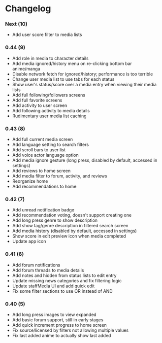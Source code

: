 # Changelog

### Next (10)
- Add user score filter to media lists

### 0.44 (9)
- Add role in media to character details
- Add media ignored/history menu on re-clicking bottom bar anime/manga
- Disable network fetch for ignored/history; performance is too terrible
- Change user media list to use tabs for each status
- Show user's status/score over a media entry when viewing their media lists
- Add full following/followers screens
- Add full favorite screens
- Add activity to user screen
- Add following activity to media details
- Rudimentary user media list caching

### 0.43 (8)
- Add full current media screen
- Add language setting to search filters
- Add scroll bars to user list
- Add voice actor language option
- Add media ignore gesture (long press, disabled by default, accessed in settings)
- Add reviews to home screen
- Add media filter to forum, activity, and reviews
- Reorganize home
- Add recommendations to home

### 0.42 (7)
- Add unread notification badge
- Add recommendation voting, doesn't support creating one
- Add long press genre to show description
- Add show tag/genre description in filtered search screen
- Add media history (disabled by default, accessed in settings)
- Show score in edit preview icon when media completed
- Update app icon

### 0.41 (6)
- Add forum notifications
- Add forum threads to media details
- Add notes and hidden from status lists to edit entry
- Update missing news categories and fix filtering logic
- Update staffMedia UI and add quick edit
- Fix some filter sections to use OR instead of AND

### 0.40 (5)
- Add long press images to view expanded
- Add basic forum support, still in early stages
- Add quick increment progress to home screen
- Fix source/licensed by filters not allowing multiple values
- Fix last added anime to actually show last added
